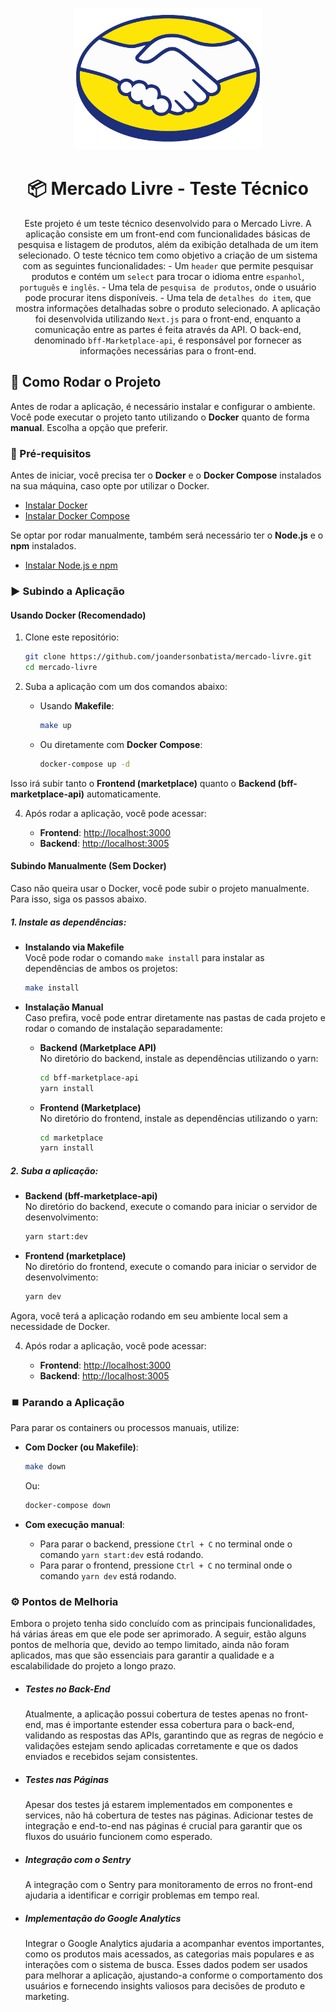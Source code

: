 <p align="center"> <img src="./marketplace/public/logo.svg" alt="Mercado Livre Logo" width="300"> </p>
<h1 align="center">📦 Mercado Livre - Teste Técnico</h1>
<p align="center">
  Este projeto é um teste técnico desenvolvido para o Mercado Livre. A aplicação consiste em um front-end com funcionalidades básicas de pesquisa e listagem de produtos, além da exibição detalhada de um item selecionado. O teste técnico tem como objetivo a criação de um sistema com as seguintes funcionalidades:
  - Um <code>header</code> que permite pesquisar produtos e contém um <code>select</code> para trocar o idioma entre <code>espanhol</code>, <code>português</code> e <code>inglês</code>.
  - Uma tela de <code>pesquisa de produtos</code>, onde o usuário pode procurar itens disponíveis.
  - Uma tela de <code>detalhes do item</code>, que mostra informações detalhadas sobre o produto selecionado.
  A aplicação foi desenvolvida utilizando <code>Next.js</code> para o front-end, enquanto a comunicação entre as partes é feita através da API. O back-end, denominado <code>bff-Marketplace-api</code>, é responsável por fornecer as informações necessárias para o front-end.
</p>

## 🚀 Como Rodar o Projeto  

Antes de rodar a aplicação, é necessário instalar e configurar o ambiente. Você pode executar o projeto tanto utilizando o **Docker** quanto de forma **manual**. Escolha a opção que preferir.

### 📌 Pré-requisitos  

Antes de iniciar, você precisa ter o **Docker** e o **Docker Compose** instalados na sua máquina, caso opte por utilizar o Docker.

- [Instalar Docker](https://docs.docker.com/get-docker/)  
- [Instalar Docker Compose](https://docs.docker.com/compose/install/)  

Se optar por rodar manualmente, também será necessário ter o **Node.js** e o **npm** instalados.

- [Instalar Node.js e npm](https://nodejs.org/)

### ▶️ Subindo a Aplicação  

#### Usando Docker (Recomendado)  

1. Clone este repositório:  
   ```sh
   git clone https://github.com/joandersonbatista/mercado-livre.git
   cd mercado-livre
   ```  

2. Suba a aplicação com um dos comandos abaixo:

   - Usando **Makefile**:  
     ```sh
     make up
     ```  
   - Ou diretamente com **Docker Compose**:  
     ```sh
     docker-compose up -d
     ```  

Isso irá subir tanto o **Frontend (marketplace)** quanto o **Backend (bff-marketplace-api)** automaticamente.

4. Após rodar a aplicação, você pode acessar:

   - **Frontend**: [http://localhost:3000](http://localhost:3000)
   - **Backend**: [http://localhost:3005](http://localhost:3005)

#### Subindo Manualmente (Sem Docker)  

Caso não queira usar o Docker, você pode subir o projeto manualmente. Para isso, siga os passos abaixo.

##### 1. Instale as dependências:

- **Instalando via Makefile**  
  Você pode rodar o comando `make install` para instalar as dependências de ambos os projetos:

  ```sh
  make install
  ```

- **Instalação Manual**  
  Caso prefira, você pode entrar diretamente nas pastas de cada projeto e rodar o comando de instalação separadamente:

  - **Backend (Marketplace API)**  
    No diretório do backend, instale as dependências utilizando o yarn:
    ```sh
    cd bff-marketplace-api
    yarn install
    ```

  - **Frontend (Marketplace)**  
    No diretório do frontend, instale as dependências utilizando o yarn:
    ```sh
    cd marketplace
    yarn install
    ```

##### 2. Suba a aplicação:

- **Backend (bff-marketplace-api)**  
  No diretório do backend, execute o comando para iniciar o servidor de desenvolvimento:
  ```sh
  yarn start:dev
  ```

- **Frontend (marketplace)**  
  No diretório do frontend, execute o comando para iniciar o servidor de desenvolvimento:
  ```sh
  yarn dev
  ```

Agora, você terá a aplicação rodando em seu ambiente local sem a necessidade de Docker.

4. Após rodar a aplicação, você pode acessar:

   - **Frontend**: [http://localhost:3000](http://localhost:3000)
   - **Backend**: [http://localhost:3005](http://localhost:3005)

### ⏹️ Parando a Aplicação  

Para parar os containers ou processos manuais, utilize:  

- **Com Docker (ou Makefile)**:  
  ```sh
  make down
  ```  
  Ou:
  ```sh
  docker-compose down
  ```

- **Com execução manual**:
  - Para parar o backend, pressione `Ctrl + C` no terminal onde o comando `yarn start:dev` está rodando.
  - Para parar o frontend, pressione `Ctrl + C` no terminal onde o comando `yarn dev` está rodando.

### ⚙️ Pontos de Melhoria
Embora o projeto tenha sido concluído com as principais funcionalidades, há várias áreas em que ele pode ser aprimorado. A seguir, estão alguns pontos de melhoria que, devido ao tempo limitado, ainda não foram aplicados, mas que são essenciais para garantir a qualidade e a escalabilidade do projeto a longo prazo.

  - ##### Testes no Back-End  
    Atualmente, a aplicação possui cobertura de testes apenas no front-end, mas é importante estender essa cobertura para o back-end, validando as respostas das APIs, garantindo que as regras de negócio e validações estejam sendo aplicadas corretamente e que os dados enviados e recebidos sejam consistentes.

  - ##### Testes nas Páginas  
    Apesar dos testes já estarem implementados em componentes e services, não há cobertura de testes nas páginas. Adicionar testes de integração e end-to-end nas páginas é crucial para garantir que os fluxos do usuário funcionem como esperado.

  - ##### Integração com o Sentry  
    A integração com o Sentry para monitoramento de erros no front-end ajudaria a identificar e corrigir problemas em tempo real.

  - ##### Implementação do Google Analytics  
    Integrar o Google Analytics ajudaria a acompanhar eventos importantes, como os produtos mais acessados, as categorias mais populares e as interações com o sistema de busca. Esses dados podem ser usados para melhorar a aplicação, ajustando-a conforme o comportamento dos usuários e fornecendo insights valiosos para decisões de produto e marketing.